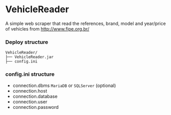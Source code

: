 VehicleReader
=============

A simple web scraper that read the references, brand, model and year/price of vehicles from http://www.fipe.org.br/

### Deploy structure

```
VehicleReader/
├── VehicleReader.jar
├── config.ini
```

### config.ini structure

- connection.dbms `MariaDB` or `SQLServer` (optional)
- connection.host
- connection.database
- connection.user
- connection.password
